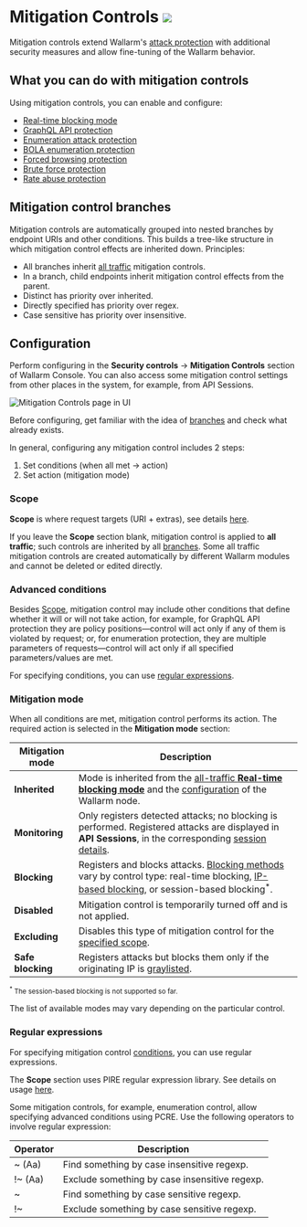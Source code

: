 # Mitigation Controls <a href="../../about-wallarm/subscription-plans/#waap-and-advanced-api-security"><img src="../../images/api-security-tag.svg" style="border: none;"></a>

Mitigation controls extend Wallarm's [attack protection](protecting-against-attacks.md#tools-for-attack-detection) with additional security measures and allow fine-tuning of the Wallarm behavior.

## What you can do with mitigation controls

Using mitigation controls, you can enable and configure:

* [Real-time blocking mode](../admin-en/configure-wallarm-mode.md#conditioned-filtration-mode)
* [GraphQL API protection](../api-protection/graphql-rule.md)
* [Enumeration attack protection](../api-protection/enumeration-attack-protection.md)
* [BOLA enumeration protection](../api-protection/enumeration-attack-protection.md)
* [Forced browsing protection](../api-protection/enumeration-attack-protection.md)
* [Brute force protection](../api-protection/enumeration-attack-protection.md)
* [Rate abuse protection](../api-protection/rate-abuse-protection.md)

## Mitigation control branches

Mitigation controls are automatically grouped into nested branches by endpoint URIs and other conditions. This builds a tree-like structure in which mitigation control effects are inherited down. Principles:

* All branches inherit [all traffic](#scope) mitigation controls.
* In a branch, child endpoints inherit mitigation control effects from the parent.
* Distinct has priority over inherited.
* Directly specified has priority over regex.
* Case sensitive has priority over insensitive.

## Configuration

Perform configuring in the **Security controls** → **Mitigation Controls** section of Wallarm Console. You can also access some mitigation control settings from other places in the system, for example, from API Sessions.

![Mitigation Controls page in UI](../images/user-guides/mitigation-controls/mc-main-page.png)

Before configuring, get familiar with the idea of [branches](#mitigation-control-branches) and check what already exists. 

In general, configuring any mitigation control includes 2 steps:

1. Set conditions (when all met → action)
1. Set action (mitigation mode)

### Scope

**Scope** is where request targets (URI + extras), see details [here](../user-guides/rules/rules.md#configuring).

If you leave the **Scope** section blank, mitigation control is applied to **all traffic**; such controls are inherited by all [branches](#mitigation-control-branches). Some all traffic mitigation controls are created automatically by different Wallarm modules and cannot be deleted or edited directly.

### Advanced conditions

Besides [Scope](#scope), mitigation control may include other conditions that define whether it will or will not take action, for example, for GraphQL API protection they are policy positions—control will act only if any of them is violated by request; or, for enumeration protection, they are multiple parameters of requests—control will act only if all specified parameters/values are met.

For specifying conditions, you can use [regular expressions](#regular-expressions).

### Mitigation mode

When all conditions are met, mitigation control performs its action. The required action is selected in the **Mitigation mode** section:

| Mitigation mode | Description |
| --- | --- |
| **Inherited** | Mode is inherited from the [all-traffic **Real-time blocking mode**](../admin-en/configure-wallarm-mode.md#general-filtration-rule-in-wallarm-console) and the [configuration](../admin-en/configure-wallarm-mode.md#setting-wallarm_mode-directive) of the Wallarm node. |
| **Monitoring** | Only registers detected attacks; no blocking is performed. Registered attacks are displayed in **API Sessions**, in the corresponding [session details](../api-sessions/exploring.md#specific-activities-within-session). |
| **Blocking** | Registers and blocks attacks. [Blocking methods](../about-wallarm/protecting-against-attacks.md#attack-handling-process) vary by control type: real-time blocking, [IP-based blocking](../user-guides/ip-lists/overview.md), or session-based blocking<sup>*</sup>. |
| **Disabled** | Mitigation control is temporarily turned off and is not applied. |
| **Excluding** | Disables this type of mitigation control for the [specified scope](#mitigation-control-branches). |
| **Safe blocking** | Registers attacks but blocks them only if the originating IP is [graylisted](../user-guides/ip-lists/overview.md). |

<small><sup>*</sup> The session-based blocking is not supported so far.</small>

The list of available modes may vary depending on the particular control.

### Regular expressions

For specifying mitigation control [conditions](#conditions), you can use regular expressions.

The **Scope** section uses PIRE regular expression library. See details on usage [here](../user-guides/rules/rules.md#condition-type-regex-).

Some mitigation controls, for example, enumeration control, allow specifying advanced conditions using PCRE. Use the following operators to involve regular expression:

| Operator | Description |
| --- | --- |
| ~ (Aa)  | Find something by case insensitive regexp. |
| !~ (Aa) | Exclude something by case insensitive regexp. |
| ~       | Find something by case sensitive regexp. |
| !~      | Exclude something by case sensitive regexp. |
